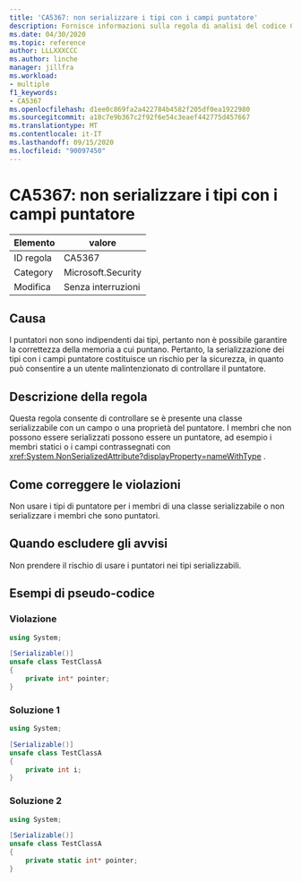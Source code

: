 ```yaml
---
title: 'CA5367: non serializzare i tipi con i campi puntatore'
description: Fornisce informazioni sulla regola di analisi del codice CA5367, incluse le cause, su come correggere le violazioni e quando eliminarlo.
ms.date: 04/30/2020
ms.topic: reference
author: LLLXXXCCC
ms.author: linche
manager: jillfra
ms.workload:
- multiple
f1_keywords:
- CA5367
ms.openlocfilehash: d1ee0c869fa2a422784b4582f205df0ea1922980
ms.sourcegitcommit: a18c7e9b367c2f92f6e54c3eaef442775d457667
ms.translationtype: MT
ms.contentlocale: it-IT
ms.lasthandoff: 09/15/2020
ms.locfileid: "90097450"
---
```

# <a name="ca5367-do-not-serialize-types-with-pointer-fields"></a>CA5367: non serializzare i tipi con i campi puntatore

|Elemento|valore|
|-|-|
|ID regola|CA5367|
|Category|Microsoft.Security|
|Modifica|Senza interruzioni|

## <a name="cause"></a>Causa

I puntatori non sono indipendenti dai tipi, pertanto non è possibile garantire la correttezza della memoria a cui puntano. Pertanto, la serializzazione dei tipi con i campi puntatore costituisce un rischio per la sicurezza, in quanto può consentire a un utente malintenzionato di controllare il puntatore.

## <a name="rule-description"></a>Descrizione della regola

Questa regola consente di controllare se è presente una classe serializzabile con un campo o una proprietà del puntatore. I membri che non possono essere serializzati possono essere un puntatore, ad esempio i membri statici o i campi contrassegnati con <xref:System.NonSerializedAttribute?displayProperty=nameWithType> .

## <a name="how-to-fix-violations"></a>Come correggere le violazioni

Non usare i tipi di puntatore per i membri di una classe serializzabile o non serializzare i membri che sono puntatori.

## <a name="when-to-suppress-warnings"></a>Quando escludere gli avvisi

Non prendere il rischio di usare i puntatori nei tipi serializzabili.

## <a name="pseudo-code-examples"></a>Esempi di pseudo-codice

### <a name="violation"></a>Violazione

```csharp
using System;

[Serializable()]
unsafe class TestClassA
{
    private int* pointer;
} 
```

### <a name="solution-1"></a>Soluzione 1

```csharp
using System;

[Serializable()]
unsafe class TestClassA
{
    private int i;
} 
```

### <a name="solution-2"></a>Soluzione 2

```csharp
using System;

[Serializable()]
unsafe class TestClassA
{
    private static int* pointer;
} 
```

